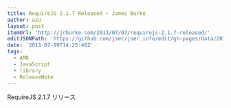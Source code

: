 ```yaml
---
title: RequireJS 2.1.7 Released ~ James Burke
author: azu
layout: post
itemUrl: 'http://jrburke.com/2013/07/07/requirejs-2.1.7-released/'
editJSONPath: 'https://github.com/jser/jser.info/edit/gh-pages/data/2013/07/index.json'
date: '2013-07-09T14:25:46Z'
tags:
  - AMD
  - JavaScript
  - library
  - ReleaseNote
---
```

RequireJS 2.1.7 リリース
